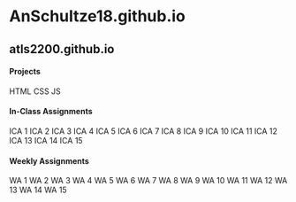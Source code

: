# AnSchultze18.github.io

## **atls2200.github.io**
#### Projects
HTML
CSS
JS
#### In-Class Assignments
ICA 1
ICA 2
ICA 3
ICA 4
ICA 5
ICA 6
ICA 7
ICA 8
ICA 9
ICA 10
ICA 11
ICA 12
ICA 13
ICA 14
ICA 15
#### Weekly Assignments 
WA 1
WA 2
WA 3
WA 4
WA 5
WA 6 
WA 7 
WA 8 
WA 9
WA 10 
WA 11
WA 12
WA 13
WA 14
WA 15